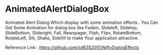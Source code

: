 # AnimatedAlertDialogBox

Animated Alert Dialog Which display with some animation effects.. You Can Get Some Animation for dialog box like
Fadein, Slideleft, Slidetop, SlideBottom, Slideright, Fall, Newspager, Fliph, Flipv, RotateBottom, RotateLeft, Slit,
Shake, Sidefill to make Your application attractive.

Reference Link : https://github.com/sd6352051/NiftyDialogEffects
